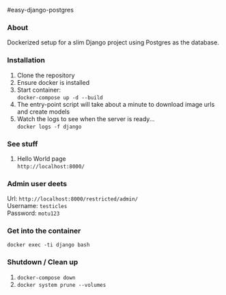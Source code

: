 #easy-django-postgres

### About
Dockerized setup for a slim Django project using Postgres as the database.

### Installation
1. Clone the repository
2. Ensure docker is installed 
3. Start container:  
    `docker-compose up -d --build`
4. The entry-point script will take about a minute to download image urls and create models
5. Watch the logs to see when the server is ready...  
    `docker logs -f django`  

 
### See stuff
1. Hello World page  
    `http://localhost:8000/`
    
### Admin user deets
Url: `http://localhost:8000/restricted/admin/`  
Username: `testicles`  
Password: `motu123`

### Get into the container
`docker exec -ti django bash`

### Shutdown / Clean up
1. `docker-compose down`  
2. `docker system prune --volumes`

